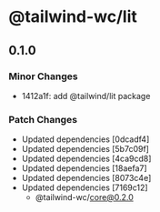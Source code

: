 # @tailwind-wc/lit

## 0.1.0
### Minor Changes

- 1412a1f: add @tailwind/lit package

### Patch Changes

- Updated dependencies [0dcadf4]
- Updated dependencies [5b7c09f]
- Updated dependencies [4ca9cd8]
- Updated dependencies [18aefa7]
- Updated dependencies [8073c4e]
- Updated dependencies [7169c12]
  - @tailwind-wc/core@0.2.0
